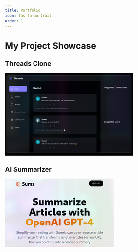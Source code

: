 ```yaml
---
title: Portfolio
icon: fas fa-portrait
order: 1
---
```


# My Project Showcase

## Threads Clone

[![Threads Application Clone](/assets/images/threads_app_thumbnail.png)](https://threads-app-pink.vercel.app)

## AI Summarizer

[<img src="/assets/images/AI_Summarizer_App_thumbnail.PNG" width="70%" height="70%">](https://ai-summarizer.vercel.app)
